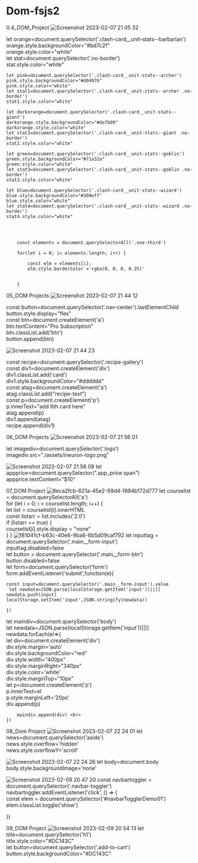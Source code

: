 # Dom-fsjs2
 0.4_DOM_Project
 ![Screenshot 2023-02-07 21 05 32](https://user-images.githubusercontent.com/105919665/217297374-f543da57-0fab-4c05-828e-31b959be7471.png)
  
  let orange=document.querySelector('.clash-card__unit-stats--barbarian') <br>
    orange.style.backgroundColor="#bd7c2f"  <br>
    orange.style.color="white"  <br>
    let stat=document.querySelector('.no-border')<br>
    stat.style.color="white"

    let pink=document.querySelector('.clash-card__unit-stats--archer')
    pink.style.backgroundColor="#d04976"
    pink.style.color="white"
    let stat1=document.querySelector('.clash-card__unit-stats--archer .no-border')
    stat1.style.color="white"

    let darkorange=document.querySelector('.clash-card__unit-stats--giant')
    darkorange.style.backgroundColor="#de7b09"
    darkorange.style.color="white"
    let stat2=document.querySelector('.clash-card__unit-stats--giant .no-border')
    stat2.style.color="white"
      
    let green=document.querySelector('.clash-card__unit-stats--goblin')
    green.style.backgroundColor="#71a32a"
    green.style.color="white"
    let stat3=document.querySelector('.clash-card__unit-stats--goblin .no-border')
    stat3.style.color="white"

    let blue=document.querySelector('.clash-card__unit-stats--wizard')
    blue.style.backgroundColor="#309eff"
    blue.style.color="white"
    let stat4=document.querySelector('.clash-card__unit-stats--wizard .no-border')
    stat4.style.color="white"




        const elements = document.querySelectorAll('.one-third')

        for(let i = 0; i< elements.length; i++) {

            const elm = elements[i];
            elm.style.borderColor ='rgba(0, 0, 0, 0.25)'


        }
        
        
  05_DOM Projects
  ![Screenshot 2023-02-07 21 44 12](https://user-images.githubusercontent.com/105919665/217300640-6edffbae-9151-42ae-b8aa-773e6e518fcd.png)
  
   const button=document.querySelector('.nav-center').lastElementChild  <br>
    button.style.display="flex"  <br>
    const btn=document.createElement('a') <br>
    btn.textContent="Pro Subscription" <br>
    btn.classList.add('btn')  <br>
    button.append(btn)       


![Screenshot 2023-02-07 21 44 23](https://user-images.githubusercontent.com/105919665/217301237-3340b6e8-e086-4208-8202-c81ec258ab9a.png)

const recipe=document.querySelector('.recipe-gallery') <br>
    const div1=document.createElement('div')  <br>
    div1.classList.add('card')     <br>
   div1.style.backgroundColor="#dddddd"   <br>
    const atag=document.createElement('a')   <br>
     atag.classList.add("recipe-text")    <br>
     const p=document.createElement('p')   <br>
    p.innerText="add 6th card here"     <br>
    atag.append(p)  <br>
    div1.append(atag)  <br>
    recipe.append(div1)

06_DOM Projects
![Screenshot 2023-02-07 21 56 01](https://user-images.githubusercontent.com/105919665/217303774-bc1925f2-28c8-46fa-8034-f341838b8cae.png)

let imagediv=document.querySelector('.logo') <br>
   imagediv.src="./assets/ineuron-logo.png" 
   
![Screenshot 2023-02-07 21 56 08](https://user-images.githubusercontent.com/105919665/217304388-10a605d2-dc14-486b-8cdd-f9cdeaf37934.png)
let appprice=document.querySelector(".app_price span") <br>
   appprice.textContent="$10"
   
 07_DOM Project
 ![8eca2fcb-621a-45e2-89d4-f894b172d777](https://user-images.githubusercontent.com/105919665/217308913-1be30caa-4bfc-4c4c-bb66-5e283ed9cd4a.jpeg)
 let courselist = document.querySelectorAll('a')  <br>
for (let i = 0; i < courselist.length; i++) {  <br>
    let list = courselist[i].innerHTML  <br>
    const listarr = list.includes('2.0')  <br>
    if (listarr == true) {  <br> 
        courselist[i].style.display = "none"  <br>
    }
}
![f81041cf-b63c-40e6-9ba6-6b5d09caf792](https://user-images.githubusercontent.com/105919665/217309316-932a3760-db29-48f6-b7af-f7de79e89066.jpeg)
let inputtag = document.querySelector('.main__form-input') <br>
inputtag.disabled=false  <br>
let button = document.querySelector('.main__form-btn')  <br>
button.disabled=false  <br>
let form=document.querySelector('form')  <br>
  form.addEventListener('submit',function(e){  
    
    const input=document.querySelector('.main__form-input').value  
     let newdata=JSON.parse(localStorage.getItem('input'))||[]  
    newdata.push(input)   
    localStorage.setItem('input',JSON.stringify(newdata))

    })
  let maindiv=document.querySelector('body') <br>
    let newdata=JSON.parse(localStorage.getItem('input'))||[] <br>
    newdata.forEach(el=>{ <br>
        let div=document.createElement('div') <br>
        div.style.margin='auto'  <br>
        div.style.backgroundColor="red" <br>
        div.style.width="400px" <br>
        div.style.marginRight="340px" <br>
        div.style.color='white' <br>
        div.style.marginTop="10px" <br>
        let p=document.createElement('p') <br>
        p.innerText=el <br>
        p.style.marginLeft='20px' <br>
        div.append(p) <br>
    
        maindiv.append(div) <br>
    }) 

08_Dom Project
![Screenshot 2023-02-07 22 24 01](https://user-images.githubusercontent.com/105919665/217852032-6f0225b4-5496-494e-9d9a-b52b567356c4.png)
let news=document.querySelector('aside') <br>
  news.style.overflow='hidden' <br>
  news.style.overflowY='scroll' 
  
  ![Screenshot 2023-02-07 22 24 26](https://user-images.githubusercontent.com/105919665/217853137-9eb9ab97-fed8-4c84-b366-4c9bd757741a.png)
  let body=document.body <br>
  body.style.backgroundImage='none'
  
  ![Screenshot 2023-02-09 20 47 20](https://user-images.githubusercontent.com/105919665/217853584-0713d0fc-72de-4f0d-b554-f964cc96a4ec.png)
  const navbartoggler = document.querySelector('.navbar-toggler') <br>
  navbartoggler.addEventListener('click', () => { <br>
    const elem = document.querySelector('#navbarTogglerDemo01') <br>
    elem.classList.toggle('show') <br>
    
  })
  
  09_DOM Project
  ![Screenshot 2023-02-09 20 54 13](https://user-images.githubusercontent.com/105919665/217855919-cc5288c8-2d76-4d98-9939-4cd084c1f505.png)
 let title=document.querySelector('h1') <br>
   title.style.color="#DC143C" <br>
 let button=document.querySelector('.add-to-cart') <br>
  button.style.backgroundColor="#DC143C" <br>

   
  
